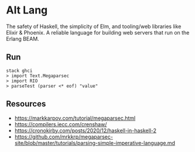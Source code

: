 # Alt Lang

The safety of Haskell, the simplicity of Elm, and tooling/web libraries like Elixir & Phoenix. A reliable language for building web servers that run on the Erlang BEAM.

## Run

```
stack ghci
> import Text.Megaparsec
> import RIO
> parseTest (parser <* eof) "value"
```

## Resources

- https://markkarpov.com/tutorial/megaparsec.html
- https://compilers.iecc.com/crenshaw/
- https://cronokirby.com/posts/2020/12/haskell-in-haskell-2
- https://github.com/mrkkrp/megaparsec-site/blob/master/tutorials/parsing-simple-imperative-language.md
